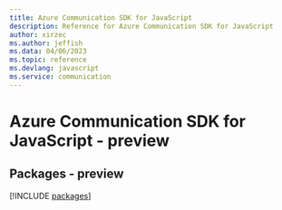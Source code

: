 ```yaml
---
title: Azure Communication SDK for JavaScript
description: Reference for Azure Communication SDK for JavaScript
author: xirzec
ms.author: jeffish
ms.data: 04/06/2023
ms.topic: reference
ms.devlang: javascript
ms.service: communication
---
```

# Azure Communication SDK for JavaScript - preview
## Packages - preview
[!INCLUDE [packages](communication-index.md)]